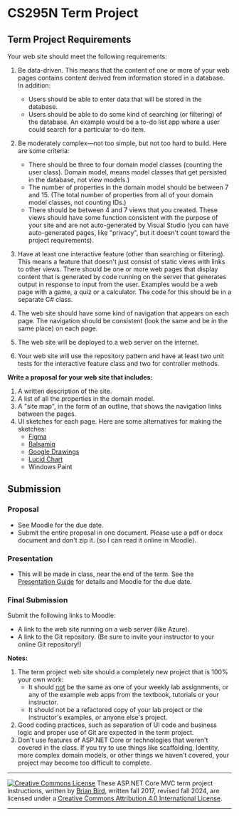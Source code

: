 <h1>CS295N Term Project</h1>

## Term Project Requirements
Your web site should meet the following requirements:
1. Be data-driven. This means that the content of one or more of your web pages contains content derived from information stored in a database. In addition:
    -   Users should be able to enter data that will be stored in the database.
    -   Users should be able to do some kind of searching (or filtering) of the database. An example would be a to-do list app where a user could search for a particular to-do item.

2. Be moderately complex&mdash;not too simple, but not too hard to build. Here are some criteria:
    -   There should be three to four domain model classes (counting the user class). Domain model, means model classes that get persisted in the database, not view models.)
    -   The number of properties in the domain model should be between 7 and 15.
        (The total number of properties from all of your domain model classes, not counting IDs.)
    -   There should be between 4 and 7 views that you created. These views should have some function consistent with the purpose of your site and are not auto-generated by Visual Studio (you can have auto-generated pages, like "privacy", but it doesn't count toward the project requirements).

3. Have at least one interactive feature (other than searching or filtering). This means a feature that doesn't just consist of static views with links to other views. There should be one or more web pages that display content that is generated by code running on the server that generates output in response to input from the user. Examples would be a web page with a game, a quiz or a calculator. The code for this should be in a separate C# class.

4. The web site should have some kind of navigation that appears on each page. The navigation should be consistent (look the same and be in the same place) on each page.

5. The web site will be deployed to a web server on the internet.

6. Your web site will use the repository pattern and have at least two unit tests for the interactive feature class and two for controller methods.

      

**Write a proposal for your web site that includes:**

1.  A written description of the site.
2.  A list of all the properties in the domain model.
3.  A "site map", in the form of an outline, that shows the navigation links between the pages.
4.  UI sketches for each page. Here are some alternatives for making the sketches:
    - [Figma](https://www.figma.com/)
    - [Balsamiq](https://balsamiq.com) 
    - [Google Drawings](https://docs.google.com/drawings) 
    - [Lucid Chart](https://www.lucidchart.com) 
    - Windows Paint 



## Submission

### Proposal
- See Moodle for the due date.
- Submit the entire proposal in one document. Please use a pdf or docx document and don't zip it. (so I can read it online in Moodle).

### Presentation

- This will be made in class, near the end of the term. See the [Presentation Guide](CS295N-TermProjectPresentationGuide.html) for details and Moodle for the due date.

### Final Submission

Submit the following links to Moodle:

- A link to the web site running on a web server (like Azure).
- A link to the Git repository.
  (Be sure to invite your instructor to your online Git repository!)



**Notes:**

1. The term project web site should a completely new project that is 100% your own work:
   - It should <u>not</u> be the same as one of your weekly lab assignments, or any of the example web apps from the textbook, tutorials or your instructor. 
   - It should not be a refactored copy of your lab project or the instructor's examples, or anyone else's project.
2. Good coding practices, such as separation of UI code and business logic and proper use of Git are expected in the term project.
3. Don't use features of ASP.NET Core or technologies that weren't covered in the class. If you try to use things like scaffolding, Identity, more complex domain models, or other things we haven't covered, your project may become too difficult to complete.

 

------

[![Creative Commons License](https://i.creativecommons.org/l/by/4.0/88x31.png)](http://creativecommons.org/licenses/by/4.0/) These ASP.NET Core MVC term project instructions, written by [Brian Bird](https://profbird.dev), written fall 2017, revised fall <time>2024</time>, are licensed under a [Creative Commons Attribution 4.0 International License](http://creativecommons.org/licenses/by/4.0/). 

------

 